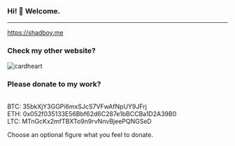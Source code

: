 ### Hi! 👋 Welcome.
___________________________________________________________________________________________________________________________________________________________________________________
https://shadboy.me

### Check my other website?

![cardheart](https://user-images.githubusercontent.com/83667327/132292858-f509f4df-3a23-4c9b-ba3f-75a6959b2c15.png) <h3>Please donate to my work?</h3><br>
BTC: 35bkXjY3GGPi6mxSJcS7VFwAfNpUY9JFrj<br>
ETH: 0x052f035133E56Bbf62d6C287e1bBCCBa1D2A39B0<br>
LTC: MTnGcKx2mfTBXTo9n9rvNnvBjeePQNGSeD<br>

Choose an optional figure what you feel to donate.


